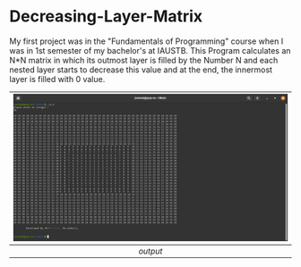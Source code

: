 # Decreasing-Layer-Matrix

My first project was in the "Fundamentals of Programming" course when I was in 1st semester of my bachelor's at IAUSTB. This Program calculates an N*N matrix in which its outmost layer is filled by the Number N and each nested layer starts to decrease this value and at the end, the innermost layer is filled with 0 value.

| <img src="01.png" alt="Main Menu" width="800"/> | 
|:--:| 
| *output* |
